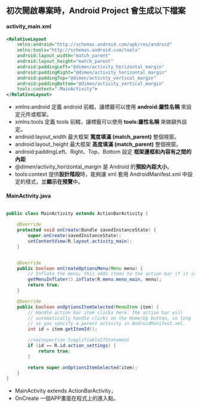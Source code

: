 ## 初次開啟專案時，Android Project 會生成以下檔案

#### activity_main.xml

```xml
<RelativeLayout
    xmlns:android="http://schemas.android.com/apk/res/android"
    xmlns:tools="http://schemas.android.com/tools"
    android:layout_width="match_parent"
    android:layout_height="match_parent"
    android:paddingLeft="@dimen/activity_horizontal_margin"
    android:paddingRight="@dimen/activity_horizontal_margin"
    android:paddingTop="@dimen/activity_vertical_margin"
    android:paddingBottom="@dimen/activity_vertical_margin"
    tools:context=".MainActivity">
</RelativeLayout>

```
* xmlns:android 定義 android 前輟，讓標籤可以使用 **android:屬性名稱** 來設定元件或框架。
* xmlns:tools 定義 tools 前輟，讓標籤可以使用 **tools:屬性名稱** 來做額外設定。
* android:layout_width 最大框架 **寬度填滿 (match_parent)** 整個視窗。
* android:layout_height 最大框架 **高度填滿 (match_parent)** 整個視窗。
* android:paddingLeft、Right、Top、Bottom 設定 **框架邊框和內容有之間的內距**
* @dimen/activity_horizontal_margin 是 Android 的**預設內距大小**。
* tools:context 提供**設計階段**時，能夠讓 xml 套用 AndroidManifest.xml 中設定的樣式，並**顯示在預覽**中。



#### MainActivity.java

```java

public class MainActivity extends ActionBarActivity {

    @Override
    protected void onCreate(Bundle savedInstanceState) {
        super.onCreate(savedInstanceState);
        setContentView(R.layout.activity_main);
    }


    @Override
    public boolean onCreateOptionsMenu(Menu menu) {
        // Inflate the menu; this adds items to the action bar if it is present.
        getMenuInflater().inflate(R.menu.menu_main, menu);
        return true;
    }

    @Override
    public boolean onOptionsItemSelected(MenuItem item) {
        // Handle action bar item clicks here. The action bar will
        // automatically handle clicks on the Home/Up button, so long
        // as you specify a parent activity in AndroidManifest.xml.
        int id = item.getItemId();

        //noinspection SimplifiableIfStatement
        if (id == R.id.action_settings) {
            return true;
        }

        return super.onOptionsItemSelected(item);
    }
}

```
* MainActivity extends ActionBarActivity，
* OnCreate 一個APP畫面在程式上的進入點。
